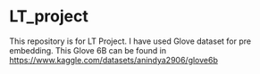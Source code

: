 # LT_project

This repository is for LT Project. I have used Glove dataset for pre embedding. This Glove 6B can be found in https://www.kaggle.com/datasets/anindya2906/glove6b

